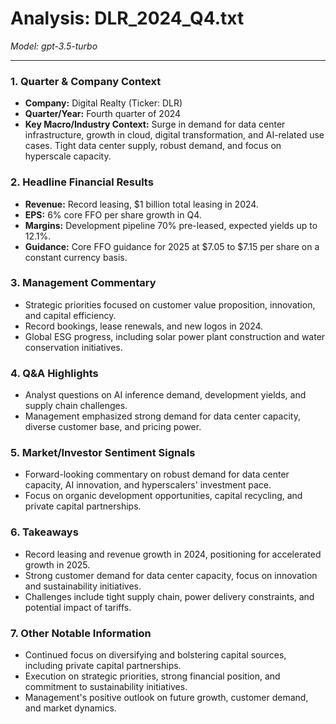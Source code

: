 # Analysis: DLR_2024_Q4.txt

*Model: gpt-3.5-turbo*

---

### 1. Quarter & Company Context
- **Company:** Digital Realty (Ticker: DLR)
- **Quarter/Year:** Fourth quarter of 2024
- **Key Macro/Industry Context:** Surge in demand for data center infrastructure, growth in cloud, digital transformation, and AI-related use cases. Tight data center supply, robust demand, and focus on hyperscale capacity.

### 2. Headline Financial Results
- **Revenue:** Record leasing, $1 billion total leasing in 2024.
- **EPS:** 6% core FFO per share growth in Q4.
- **Margins:** Development pipeline 70% pre-leased, expected yields up to 12.1%.
- **Guidance:** Core FFO guidance for 2025 at $7.05 to $7.15 per share on a constant currency basis.

### 3. Management Commentary
- Strategic priorities focused on customer value proposition, innovation, and capital efficiency.
- Record bookings, lease renewals, and new logos in 2024.
- Global ESG progress, including solar power plant construction and water conservation initiatives.

### 4. Q&A Highlights
- Analyst questions on AI inference demand, development yields, and supply chain challenges.
- Management emphasized strong demand for data center capacity, diverse customer base, and pricing power.

### 5. Market/Investor Sentiment Signals
- Forward-looking commentary on robust demand for data center capacity, AI innovation, and hyperscalers' investment pace.
- Focus on organic development opportunities, capital recycling, and private capital partnerships.

### 6. Takeaways
- Record leasing and revenue growth in 2024, positioning for accelerated growth in 2025.
- Strong customer demand for data center capacity, focus on innovation and sustainability initiatives.
- Challenges include tight supply chain, power delivery constraints, and potential impact of tariffs.

### 7. Other Notable Information
- Continued focus on diversifying and bolstering capital sources, including private capital partnerships.
- Execution on strategic priorities, strong financial position, and commitment to sustainability initiatives.
- Management's positive outlook on future growth, customer demand, and market dynamics.